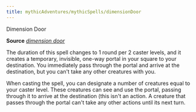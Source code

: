 ```yaml
---
title: mythicAdventures/mythicSpells/dimensionDoor
---
```

Dimension Door

**Source** [_dimension door_](spell_dir/dimensionDoor#_dimension-door)

The duration of this spell changes to 1 round per 2 caster levels, and it creates a temporary, invisible, one-way portal in your square to your destination. You immediately pass through the portal and arrive at the destination, but you can't take any other creatures with you.

When casting the spell, you can designate a number of creatures equal to your caster level. These creatures can see and use the portal, passing through it to arrive at the destination (this isn't an action. A creature that passes through the portal can't take any other actions until its next turn.

